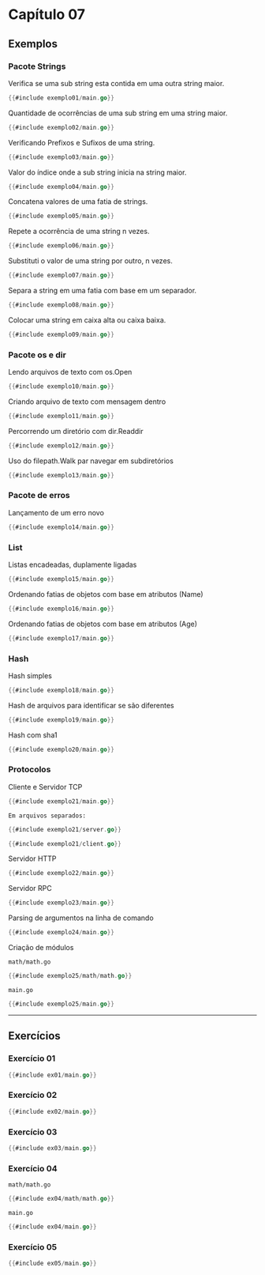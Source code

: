 # Capítulo 07

## Exemplos

### Pacote Strings

Verifica se uma sub string esta contida em uma outra string maior.
```go
{{#include exemplo01/main.go}}
```

Quantidade de ocorrências de uma sub string em uma string maior.
```go
{{#include exemplo02/main.go}}
```

Verificando Prefixos e Sufixos de uma string.
```go
{{#include exemplo03/main.go}}
```

Valor do índice onde a sub string inicia na string maior.
```go
{{#include exemplo04/main.go}}
```

Concatena valores de uma fatia de strings.
```go
{{#include exemplo05/main.go}}
```

Repete a ocorrência de uma string n vezes.
```go
{{#include exemplo06/main.go}}
```

Substituti o valor de uma string por outro, n vezes.
```go
{{#include exemplo07/main.go}}
```

Separa a string em uma fatia com base em um separador.
```go
{{#include exemplo08/main.go}}
```

Colocar uma string em caixa alta ou caixa baixa.
```go
{{#include exemplo09/main.go}}
```

### Pacote os e dir

Lendo arquivos de texto com os.Open
```go
{{#include exemplo10/main.go}}
```

Criando arquivo de texto com mensagem dentro
```go
{{#include exemplo11/main.go}}
```

Percorrendo um diretório com dir.Readdir
```go
{{#include exemplo12/main.go}}
```

Uso do filepath.Walk par navegar em subdiretórios
```go
{{#include exemplo13/main.go}}
```

### Pacote de erros

Lançamento de um erro novo
```go
{{#include exemplo14/main.go}}
```

### List

Listas encadeadas, duplamente ligadas
```go
{{#include exemplo15/main.go}}
```

Ordenando fatias de objetos com base em atributos (Name)
```go
{{#include exemplo16/main.go}}
```

Ordenando fatias de objetos com base em atributos (Age)
```go
{{#include exemplo17/main.go}}
```

### Hash

Hash simples
```go
{{#include exemplo18/main.go}}
```

Hash de arquivos para identificar se são diferentes
```go
{{#include exemplo19/main.go}}
```

Hash com sha1
```go
{{#include exemplo20/main.go}}
```

### Protocolos

Cliente e Servidor TCP
```go
{{#include exemplo21/main.go}}
```

`Em arquivos separados:`

```go
{{#include exemplo21/server.go}}
```

```go
{{#include exemplo21/client.go}}
```

Servidor HTTP
```go
{{#include exemplo22/main.go}}
```

Servidor RPC
```go
{{#include exemplo23/main.go}}
```

Parsing de argumentos na linha de comando
```go
{{#include exemplo24/main.go}}
```

Criação de módulos

`math/math.go`
```go
{{#include exemplo25/math/math.go}}
```

`main.go`
```go
{{#include exemplo25/main.go}}
```

---

## Exercícios

### Exercício 01
```go
{{#include ex01/main.go}}
```

### Exercício 02
```go
{{#include ex02/main.go}}
```

### Exercício 03
```go
{{#include ex03/main.go}}
```

### Exercício 04

`math/math.go`
```go
{{#include ex04/math/math.go}}
```

`main.go`
```go
{{#include ex04/main.go}}
```

### Exercício 05
```go
{{#include ex05/main.go}}
```